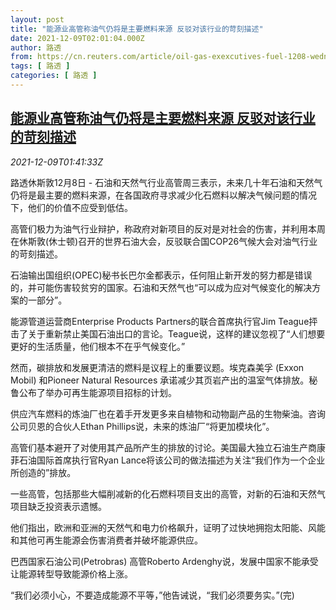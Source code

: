 ```yaml
---
layout: post
title: "能源业高管称油气仍将是主要燃料来源 反驳对该行业的苛刻描述"
date: 2021-12-09T02:01:04.000Z
author: 路透
from: https://cn.reuters.com/article/oil-gas-exexcutives-fuel-1208-wedn-idCNKBS2IO047
tags: [ 路透 ]
categories: [ 路透 ]
---
```

<!--1639015264000-->
[能源业高管称油气仍将是主要燃料来源 反驳对该行业的苛刻描述](https://cn.reuters.com/article/oil-gas-exexcutives-fuel-1208-wedn-idCNKBS2IO047)
------

<div>
<div><i>2021-12-09T01:41:33Z</i></div><p>路透休斯敦12月8日 - 石油和天然气行业高管周三表示，未来几十年石油和天然气仍将是最主要的燃料来源，在各国政府寻求减少化石燃料以解决气候问题的情况下，他们的价值不应受到低估。</p><p>高管们极力为油气行业辩护，称政府对新项目的反对是对社会的伤害，并利用本周在休斯敦(休士顿)召开的世界石油大会，反驳联合国COP26气候大会对油气行业的苛刻描述。</p><p>石油输出国组织(OPEC)秘书长巴尔金都表示，任何阻止新开发的努力都是错误的，并可能伤害较贫穷的国家。石油和天然气也“可以成为应对气候变化的解决方案的一部分”。</p><p>能源管道运营商Enterprise Products Partners的联合首席执行官Jim Teague抨击了关于重新禁止美国石油出口的言论。Teague说，这样的建议忽视了“人们想要更好的生活质量，他们根本不在乎气候变化。”</p><p>然而，碳排放和发展更清洁的燃料是议程上的重要议题。埃克森美孚 (Exxon Mobil) 和Pioneer Natural Resources 承诺减少其页岩产出的温室气体排放。秘鲁公布了举办可再生能源项目招标的计划。</p><p>供应汽车燃料的炼油厂也在着手开发更多来自植物和动物副产品的生物柴油。咨询公司贝恩的合伙人Ethan Phillips说，未来的炼油厂“将更加模块化”。</p><p>高管们基本避开了对使用其产品所产生的排放的讨论。美国最大独立石油生产商康菲石油国际首席执行官Ryan Lance将该公司的做法描述为关注“我们作为一个企业所创造的”排放。</p><p>一些高管，包括那些大幅削减新的化石燃料项目支出的高管，对新的石油和天然气项目缺乏投资表示遗憾。</p><p>他们指出，欧洲和亚洲的天然气和电力价格飙升，证明了过快地拥抱太阳能、风能和其他可再生能源会伤害消费者并破坏能源供应。</p><p>巴西国家石油公司(Petrobras) 高管Roberto Ardenghy说，发展中国家不能承受让能源转型导致能源价格上涨。</p><p>“我们必须小心，不要造成能源不平等，”他告诫说，“我们必须要务实。”(完)</p>
</div>
